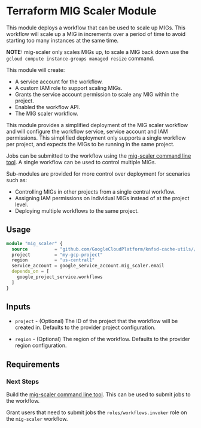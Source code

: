 # Terraform MIG Scaler Module

This module deploys a workflow that can be used to scale up MIGs. This workflow
will scale up a MIG in increments over a period of time to avoid starting too many instances at the same time.

**NOTE:** mig-scaler only scales MIGs up, to scale a MIG back down use the `gcloud compute instance-groups managed resize` command.

This module will create:

* A service account for the workflow.
* A custom IAM role to support scaling MIGs.
* Grants the service account permission to scale any MIG within the project.
* Enabled the workflow API.
* The MIG scaler workflow.

This module provides a simplified deployment of the MIG scaler workflow and will configure the workflow service, service account and IAM permissions. This simplified deployment only supports a single workflow per project, and expects the MIGs to be running in the same project.

Jobs can be submitted to the workflow using the [mig-scaler command line tool](../). A single workflow can be used to control multiple MIGs.

Sub-modules are provided for more control over deployment for scenarios such as:

* Controlling MIGs in other projects from a single central workflow.
* Assigning IAM permissions on individual MIGs instead of at the project level.
* Deploying multiple workflows to the same project.

## Usage

```terraform
module "mig_scaler" {
  source          = "github.com/GoogleCloudPlatform/knfsd-cache-utils//tools/mig-scaler/deployment?ref=v0.9.0"
  project         = "my-gcp-project"
  region          = "us-central1"
  service_account = google_service_account.mig_scaler.email
  depends_on = [
    google_project_service.workflows
  ]
}
```

## Inputs

* `project` - (Optional) The ID of the project that the workflow will be created in. Defaults to the provider project configuration.

* `region` - (Optional) The region of the workflow. Defaults to the provider region configuration.

## Requirements

### Next Steps

Build the [mig-scaler command line tool](../). This can be used to submit jobs to the workflow.

Grant users that need to submit jobs the `roles/workflows.invoker` role on the `mig-scaler` workflow.
